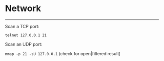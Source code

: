 Network
=======

---

Scan a TCP port:

`telnet 127.0.0.1 21`

Scan an UDP port:

`nmap -p 21 -sU 127.0.0.1` (check for open|filtered result)
